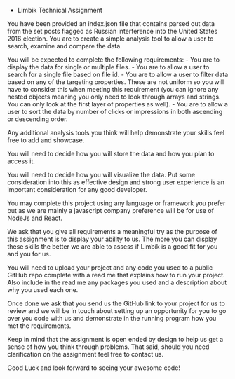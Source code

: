 - Limbik Technical Assignment

You have been provided an index.json file that contains parsed out data from the set posts flagged as Russian interference into the United States 2016 election. You are to create a simple analysis tool to allow a user to search, examine and compare the data. 

You will be expected to complete the following requirements:
	- You are to display the data for single or multiple files.
	- You are to allow a user to search for a single file based on file id.
	- You are to allow a user to filter data based on any of the targeting properties. These are not uniform so you will have to consider this when meeting this requirement (you can ignore any nested objects meaning you only need to look through arrays and strings. You can only look at the first layer of properties as well). 
	- You are to allow a user to sort the data by number of clicks or impressions in both ascending or descending order. 

Any additional analysis tools you think will help demonstrate your skills feel free to add and showcase.

You will need to decide how you will store the data and how you plan to access it. 

You will need to decide how you will visualize the data. Put some consideration into this as effective design and strong user experience is an important consideration for any good developer.

You may complete this project using any language or framework you prefer but as we are mainly a javascript company preference will be for use of NodeJs and React.

We ask that you give all requirements a meaningful try as the purpose of this assignment is to display your ability to us. The more you can display these skills the better we are able to assess if Limbik is a good fit for you and you for us.

You will need to upload your project and any code you used to a public GitHub repo complete with a read me that explains how to run your project. Also include in the read me any packages you used and a description about why you used each one.

Once done we ask that you send us the GitHub link to your project for us to review and we will be in touch about setting up an opportunity for you to go over you code with us and demonstrate in the running program how you met the requirements. 

Keep in mind that the assignment is open ended by design to help us get a sense of how you think through problems. That said, should you need clarification on the assignment feel free to contact us.

Good Luck and look forward to seeing your awesome code!